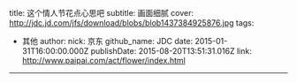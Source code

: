 title: 这个情人节花点心思吧
subtitle: 画面细腻
cover: http://jdc.jd.com/jfs/download/blobs/blob1437384925876.jpg
tags:
  - 其他
author:
  nick: 京东
  github_name: JDC
date: 2015-01-31T16:00:00.000Z
publishDate: 2015-08-20T13:51:31.016Z
link: http://www.paipai.com/act/flower/index.html
---
